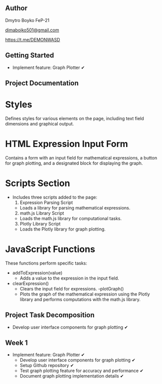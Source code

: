 ## Author
Dmytro Boyko FeP-21

dimabojko501@gmail.com

https://t.me/DEMONWASD

## Getting Started
- Implement feature: Graph Plotter ✔
## Project Documentation
# Styles
Defines styles for various elements on the page, including text field dimensions and graphical output.

# HTML Expression Input Form
Contains a form with an input field for mathematical expressions, a button for graph plotting, and a designated block for displaying the graph.

# Scripts Section
- Includes three scripts added to the page:
  1. Expression Parsing Script
    - Loads a library for parsing mathematical expressions.
  2. math.js Library Script
    - Loads the math.js library for computational tasks.
  3. Plotly Library Script
    - Loads the Plotly library for graph plotting.


# JavaScript Functions
These functions perform specific tasks:

- addToExpression(value)
  - Adds a value to the expression in the input field.
- clearExpression()
  - Clears the input field for expressions.
-plotGraph()
  - Plots the graph of the mathematical expression using the Plotly library and performs computations with the math.js library.
  

## Project Task Decomposition
- Develop user interface components for graph plotting ✔
## Week 1
- Implement feature: Graph Plotter ✔
  - Develop user interface components for graph plotting ✔
  - Setup Github repository ✔
  - Test graph plotting feature for accuracy and performance ✔
  - Document graph plotting implementation details ✔
